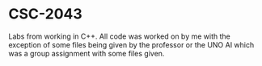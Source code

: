 # CSC-2043
Labs from working in C++. All code was worked on by me with the exception of some files being given by the professor or the UNO AI which was a group assignment with some files given. 
